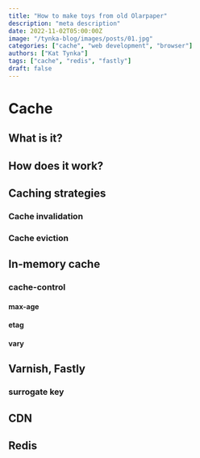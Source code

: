 ```yaml
---
title: "How to make toys from old Olarpaper"
description: "meta description"
date: 2022-11-02T05:00:00Z
image: "/tynka-blog/images/posts/01.jpg"
categories: ["cache", "web development", "browser"]
authors: ["Kat Tynka"]
tags: ["cache", "redis", "fastly"]
draft: false
---
```


# Cache

## What is it?

## How does it work?

## Caching strategies

### Cache invalidation

### Cache eviction

## In-memory cache

### cache-control
#### max-age
#### etag
#### vary

## Varnish, Fastly
### surrogate key


## CDN


## Redis

